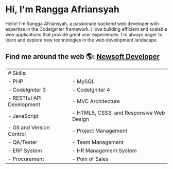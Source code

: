 # Hi, I'm Rangga Afriansyah

Hello! I'm Rangga Afriansyah, a passionate backend web developer with expertise in the CodeIgniter framework. I love building efficient and scalable web applications that provide great user experiences. I'm always eager to learn and explore new technologies in the web development landscape.


## Find me around the web 🌎: <a href="https://newsoftdev.com/">Newsoft Developer</a>

<table border = '0'>
  <tr>
    <td colspan = '2'># Skills:</td>
  </tr>
  <tr>
    <td>- PHP</td>
    <td>- MySQL</td>
  </tr>
  <tr>
    <td>- CodeIgniter 3</td>
    <td>- CodeIgniter 4</td>
  </tr>
  <tr>
    <td>- RESTful API Development</td>
    <td>- MVC Architecture</td>
  </tr>
  <tr>
    <td>- JavaScript</td>
    <td>- HTML5, CSS3, and Responsive Web Design</td>
  </tr>
  <tr>
    <td>- Git and Version Control</td>
    <td>- Project Management</td>
  </tr>
  <tr>
    <td>- QA/Tester</td>
    <td>- Team Management</td>
  </tr>
  <tr>
    <td>- ERP System</td>
    <td>- HR Management System</td>
  </tr>
  <tr>
    <td>- Procurement</td>
    <td>- Poin of Sales</td>
  </tr>
</table>
